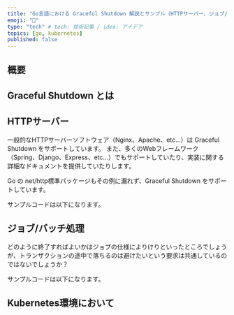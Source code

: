 ```yaml
---
title: "Go言語における Graceful Shutdown 解説とサンプル（HTTPサーバー、ジョブ/バッチ処理の場合）"
emoji: "🚀"
type: "tech" # tech: 技術記事 / idea: アイデア
topics: [go, kubernetes]
published: false
---
```


## 概要

## Graceful Shutdown とは

## HTTPサーバー
一般的なHTTPサーバーソフトウェア（Nginx、Apache、etc…）は Graceful Shutdown をサポートしています。
また、多くのWebフレームワーク（Spring、Django、Express、etc…）でもサポートしていたり、実装に関する詳細なドキュメントを提供していたりします。

Go の net/http標準パッケージもその例に漏れず、Graceful Shutdown をサポートしています。

サンプルコードは以下になります。

## ジョブ/バッチ処理

どのように終了すればよいかはジョブの仕様によりけりといったところでしょうが、トランザクションの途中で落ちるのは避けたいという要求は共通しているのではないでしょうか？

サンプルコードは以下になります。

## Kubernetes環境において

